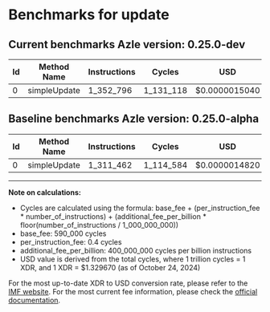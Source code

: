 # Benchmarks for update

## Current benchmarks Azle version: 0.25.0-dev

| Id  | Method Name  | Instructions | Cycles    | USD           | USD/Million Calls | Change                           |
| --- | ------------ | ------------ | --------- | ------------- | ----------------- | -------------------------------- |
| 0   | simpleUpdate | 1_352_796    | 1_131_118 | $0.0000015040 | $1.50             | <font color="red">+41_334</font> |

## Baseline benchmarks Azle version: 0.25.0-alpha

| Id  | Method Name  | Instructions | Cycles    | USD           | USD/Million Calls |
| --- | ------------ | ------------ | --------- | ------------- | ----------------- |
| 0   | simpleUpdate | 1_311_462    | 1_114_584 | $0.0000014820 | $1.48             |

---

**Note on calculations:**

- Cycles are calculated using the formula: base_fee + (per_instruction_fee \* number_of_instructions) + (additional_fee_per_billion \* floor(number_of_instructions / 1_000_000_000))
- base_fee: 590_000 cycles
- per_instruction_fee: 0.4 cycles
- additional_fee_per_billion: 400_000_000 cycles per billion instructions
- USD value is derived from the total cycles, where 1 trillion cycles = 1 XDR, and 1 XDR = $1.329670 (as of October 24, 2024)

For the most up-to-date XDR to USD conversion rate, please refer to the [IMF website](https://www.imf.org/external/np/fin/data/rms_sdrv.aspx).
For the most current fee information, please check the [official documentation](https://internetcomputer.org/docs/current/developer-docs/gas-cost#execution).
